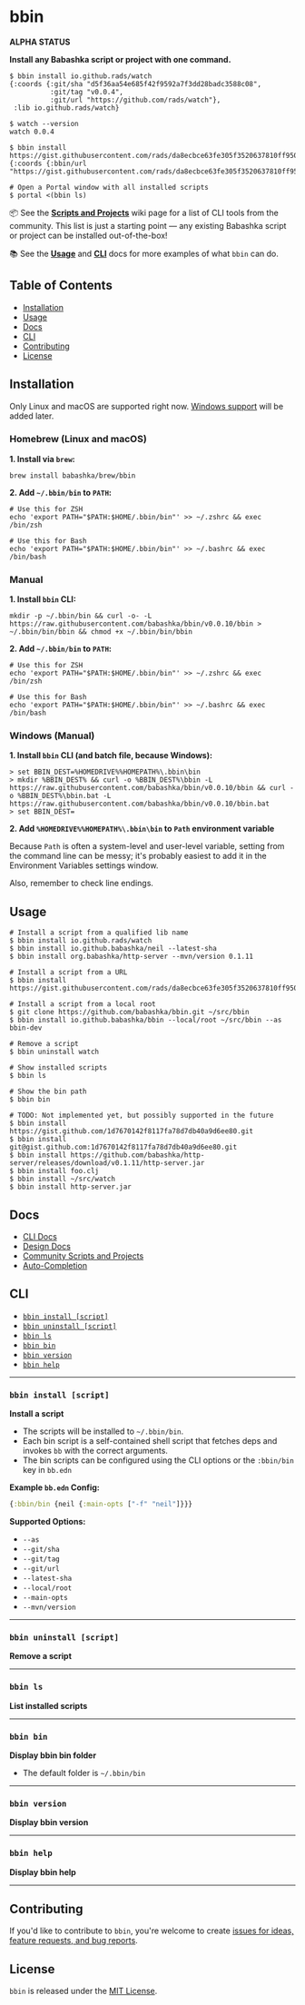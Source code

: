 # bbin

**ALPHA STATUS**

**Install any Babashka script or project with one command.**

```
$ bbin install io.github.rads/watch
{:coords {:git/sha "d5f36aa54e685f42f9592a7f3dd28badc3588c08",
          :git/tag "v0.0.4",
          :git/url "https://github.com/rads/watch"},
 :lib io.github.rads/watch}
        
$ watch --version
watch 0.0.4

$ bbin install https://gist.githubusercontent.com/rads/da8ecbce63fe305f3520637810ff9506/raw/25e47ce2fb5f9a7f9d12a20423e801b64c20e787/portal.clj
{:coords {:bbin/url "https://gist.githubusercontent.com/rads/da8ecbce63fe305f3520637810ff9506/raw/25e47ce2fb5f9a7f9d12a20423e801b64c20e787/portal.clj"}}

# Open a Portal window with all installed scripts
$ portal <(bbin ls)
```

📦 See the [**Scripts and Projects**](https://github.com/babashka/bbin/wiki/Scripts-and-Projects) wiki page for a list of CLI tools from the community. This list is just a starting point — any existing Babashka script or project can be installed out-of-the-box!

📚 See the [**Usage**](#usage) and [**CLI**](#cli) docs for more examples of what `bbin` can do.

## Table of Contents

- [Installation](#installation)
- [Usage](#usage)
- [Docs](#docs)
- [CLI](#cli)
- [Contributing](#contributing)
- [License](#license)

## Installation

Only Linux and macOS are supported right now. [Windows support](https://github.com/babashka/bbin/issues/1) will be added later.

### Homebrew (Linux and macOS)

**1. Install via `brew`:**
```shell
brew install babashka/brew/bbin
```

**2. Add `~/.bbin/bin` to `PATH`:**
```shell
# Use this for ZSH
echo 'export PATH="$PATH:$HOME/.bbin/bin"' >> ~/.zshrc && exec /bin/zsh

# Use this for Bash
echo 'export PATH="$PATH:$HOME/.bbin/bin"' >> ~/.bashrc && exec /bin/bash
```

### Manual

**1. Install `bbin` CLI:**
```shell
mkdir -p ~/.bbin/bin && curl -o- -L https://raw.githubusercontent.com/babashka/bbin/v0.0.10/bbin > ~/.bbin/bin/bbin && chmod +x ~/.bbin/bin/bbin
```

**2. Add `~/.bbin/bin` to `PATH`:**
```shell
# Use this for ZSH
echo 'export PATH="$PATH:$HOME/.bbin/bin"' >> ~/.zshrc && exec /bin/zsh

# Use this for Bash
echo 'export PATH="$PATH:$HOME/.bbin/bin"' >> ~/.bashrc && exec /bin/bash
```

### Windows (Manual)

**1. Install `bbin` CLI (and batch file, because Windows):**
```shell
> set BBIN_DEST=%HOMEDRIVE%%HOMEPATH%\.bbin\bin
> mkdir %BBIN_DEST% && curl -o %BBIN_DEST%\bbin -L https://raw.githubusercontent.com/babashka/bbin/v0.0.10/bbin && curl -o %BBIN_DEST%\bbin.bat -L https://raw.githubusercontent.com/babashka/bbin/v0.0.10/bbin.bat
> set BBIN_DEST=
```

**2. Add `%HOMEDRIVE%%HOMEPATH%\.bbin\bin` to `Path` environment variable**

Because `Path` is often a system-level and user-level variable, setting from the command line can be messy; it's probably easiest to add it in the Environment Variables settings window.

Also, remember to check line endings.

## Usage

```
# Install a script from a qualified lib name
$ bbin install io.github.rads/watch
$ bbin install io.github.babashka/neil --latest-sha
$ bbin install org.babashka/http-server --mvn/version 0.1.11

# Install a script from a URL
$ bbin install https://gist.githubusercontent.com/rads/da8ecbce63fe305f3520637810ff9506/raw/25e47ce2fb5f9a7f9d12a20423e801b64c20e787/portal.clj

# Install a script from a local root
$ git clone https://github.com/babashka/bbin.git ~/src/bbin
$ bbin install io.github.babashka/bbin --local/root ~/src/bbin --as bbin-dev

# Remove a script
$ bbin uninstall watch

# Show installed scripts
$ bbin ls

# Show the bin path
$ bbin bin

# TODO: Not implemented yet, but possibly supported in the future
$ bbin install https://gist.github.com/1d7670142f8117fa78d7db40a9d6ee80.git
$ bbin install git@gist.github.com:1d7670142f8117fa78d7db40a9d6ee80.git
$ bbin install https://github.com/babashka/http-server/releases/download/v0.1.11/http-server.jar
$ bbin install foo.clj
$ bbin install ~/src/watch
$ bbin install http-server.jar
```

## Docs

- [CLI Docs](#cli)
- [Design Docs](docs/design.md)
- [Community Scripts and Projects](https://github.com/babashka/bbin/wiki/Scripts-and-Projects)
- [Auto-Completion](docs/auto-completion.md)

## CLI

- [`bbin install [script]`](#bbin-install-script)
- [`bbin uninstall [script]`](#bbin-uninstall-script)
- [`bbin ls`](#bbin-ls)
- [`bbin bin`](#bbin-bin)
- [`bbin version`](#bbin-version)
- [`bbin help`](#bbin-help)

---

### `bbin install [script]`

**Install a script**

- The scripts will be installed to `~/.bbin/bin`.
- Each bin script is a self-contained shell script that fetches deps and invokes `bb` with the correct arguments.
- The bin scripts can be configured using the CLI options or the `:bbin/bin` key in `bb.edn`

**Example `bb.edn` Config:**

```clojure
{:bbin/bin {neil {:main-opts ["-f" "neil"]}}}
```

**Supported Options:**

- `--as`
- `--git/sha`
- `--git/tag`
- `--git/url`
- `--latest-sha`
- `--local/root`
- `--main-opts`
- `--mvn/version`

---

### `bbin uninstall [script]`

**Remove a script**

---

### `bbin ls`

**List installed scripts**

---

### `bbin bin`

**Display bbin bin folder**

- The default folder is `~/.bbin/bin`

---

### `bbin version`

**Display bbin version**

---

### `bbin help`

**Display bbin help**

---

## Contributing

If you'd like to contribute to `bbin`, you're welcome to create [issues for ideas, feature requests, and bug reports](https://github.com/babashka/bbin/issues).

## License

`bbin` is released under the [MIT License](LICENSE).
